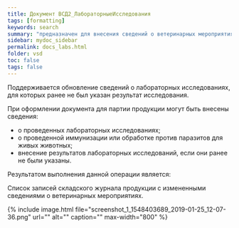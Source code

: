 ```yaml
---
title: Документ ВСД2_ЛабораторныеИсследования
tags: [formatting]
keywords: search
summary: "предназначен для внесения сведений о ветеринарных мероприятиях, проводимых с партией продукции таких, как лабораторные исследования, иммунизации или обработки для живых животных."
sidebar: mydoc_sidebar
permalink: docs_labs.html
folder: vsd
toc: false
tags: false
---
```


<style>
.result {
background-color: #000000;
border: 1px solid #dedede;
padding: 10px;
margin-top: 10px;
margin-bottom: 10px;
}
</style>

Поддерживается обновление сведений о лабораторных исследованиях, для которых ранее не был указан результат исследования.

При оформлении документа для партии продукции могут быть внесены сведения:

* о проведенных лабораторных исследованиях;
* о проведенной иммунизации или обработке против паразитов для живых животных;
* внесение результатов лабораторных исследований, если они ранее не были указаны.

Результатом выполнения данной операции является:

Список записей складского журнала продукции с измененными сведениями о ветеринарных мероприятиях.

{% include image.html file="screenshot_1_1548403689_2019-01-25_12-07-36.png" url="" alt="" caption="" max-width="800" %}



